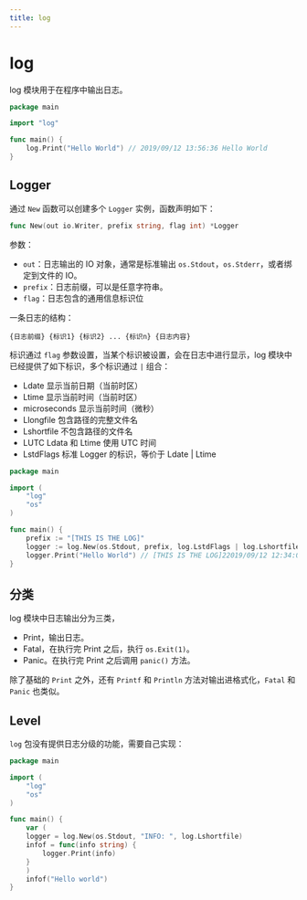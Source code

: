 ```yaml
---
title: log
---
```


# log
log 模块用于在程序中输出日志。

```go
package main

import "log"

func main() { 
    log.Print("Hello World") // 2019/09/12 13:56:36 Hello World
}
```

## Logger
通过 `New` 函数可以创建多个 `Logger` 实例，函数声明如下：
```go
func New(out io.Writer, prefix string, flag int) *Logger
```

参数：
- `out`：日志输出的 IO 对象，通常是标准输出 `os.Stdout`，`os.Stderr`，或者绑定到文件的 IO。
- `prefix`：日志前缀，可以是任意字符串。
- `flag`：日志包含的通用信息标识位

一条日志的结构：
```
{日志前缀} {标识1} {标识2} ... {标识n} {日志内容}
```

标识通过 `flag` 参数设置，当某个标识被设置，会在日志中进行显示，log 模块中已经提供了如下标识，多个标识通过 `|` 组合：
- Ldate 显示当前日期（当前时区）
- Ltime 显示当前时间（当前时区）
- microseconds 显示当前时间（微秒）
- Llongfile 包含路径的完整文件名
- Lshortfile 不包含路径的文件名
- LUTC Ldata 和 Ltime 使用 UTC 时间
- LstdFlags 标准 Logger 的标识，等价于 Ldate | Ltime

```go
package main

import (
	"log"
    "os"
)

func main() {
    prefix := "[THIS IS THE LOG]"
    logger := log.New(os.Stdout, prefix, log.LstdFlags | log.Lshortfile)
    logger.Print("Hello World") // [THIS IS THE LOG]22019/09/12 12:34:07 log.go:11: Hello World
}
```

## 分类
log 模块中日志输出分为三类，
- Print，输出日志。
- Fatal，在执行完 Print 之后，执行 `os.Exit(1)`。
- Panic。在执行完 Print 之后调用 `panic()` 方法。

除了基础的 `Print` 之外，还有 `Printf` 和 `Println` 方法对输出进格式化，`Fatal` 和 `Panic` 也类似。

## Level
`log` 包没有提供日志分级的功能，需要自己实现：
```go
package main

import (
	"log"
    "os"
)

func main() {
    var (
	logger = log.New(os.Stdout, "INFO: ", log.Lshortfile)
	infof = func(info string) {
		logger.Print(info)
	}
    )
    infof("Hello world")
}
```